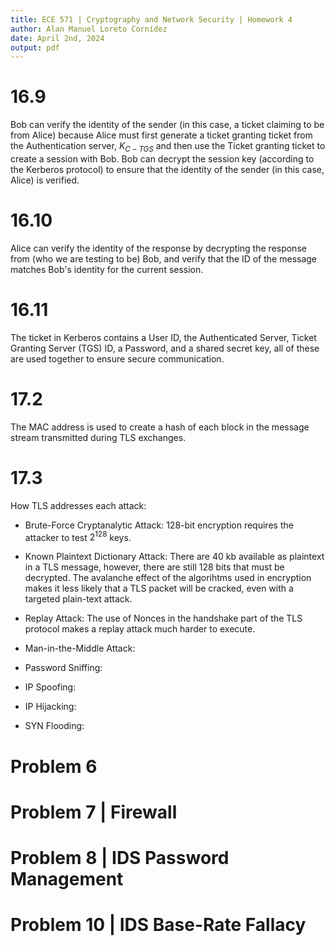 ```yaml
---
title: ECE 571 | Cryptography and Network Security | Homework 4
author: Alan Manuel Loreto Cornídez
date: April 2nd, 2024
output: pdf
---
```


# 16.9

Bob can verify the identity of the sender (in this case, a ticket claiming to be
from Alice) because Alice must first generate a ticket granting ticket from the
Authentication server, $K_{C-TGS}$ and then use the Ticket granting ticket to
create a session with Bob. Bob can decrypt the session key (according to the
Kerberos protocol) to ensure that the identity of the sender (in this case,
Alice) is verified.

# 16.10

Alice can verify the identity of the response by decrypting the response from
(who we are testing to be) Bob, and verify that the ID of the message matches
Bob's identity for the current session.

# 16.11

The ticket in Kerberos contains a User ID, the Authenticated Server, Ticket
Granting Server (TGS) ID, a Password, and a shared secret key, all of these are
used together to ensure secure communication.

# 17.2

The MAC address is used to create a hash of each block in the message stream
transmitted during TLS exchanges.

# 17.3

How TLS addresses each attack:

- Brute-Force Cryptanalytic Attack: 128-bit encryption requires the attacker to
  test $2^{128}$ keys.

- Known Plaintext Dictionary Attack: There are 40 kb available as plaintext in a
  TLS message, however, there are still 128 bits that must be decrypted. The
  avalanche effect of the algorihtms used in encryption makes it less likely
  that a TLS packet will be cracked, even with a targeted plain-text attack.

- Replay Attack: The use of Nonces in the handshake part of the TLS protocol
  makes a replay attack much harder to execute. 

- Man-in-the-Middle Attack: 

- Password Sniffing:

- IP Spoofing:

- IP Hijacking:

- SYN Flooding:

# Problem 6

<!-- TODO -->

# Problem 7 | Firewall

<!-- TODO -->

# Problem 8 | IDS Password Management

<!-- TODO -->

# Problem 10 | IDS Base-Rate Fallacy

<!-- TODO -->
